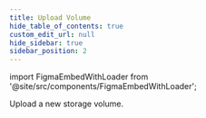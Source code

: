 ```yaml
---
title: Upload Volume
hide_table_of_contents: true
custom_edit_url: null
hide_sidebar: true
sidebar_position: 2
---
```


import FigmaEmbedWithLoader from '@site/src/components/FigmaEmbedWithLoader';

Upload a new storage volume.

<div style={{ width: "100%", height: "auto", margin: 0, padding: 0, overflow: "hidden" }}>
  <FigmaEmbedWithLoader  className="figma-wrapper"
    url="https://embed.figma.com/proto/B77tRpw5y8cyjHtmwhYhHu/Upload-Volume?node-id=2-101&scaling=scale-down-width&content-scaling=fixed&page-id=0%3A1&starting-point-node-id=2%3A155&embed-host=share"
    thumbnail="/img/template-thumbnail.jpg" 
  />
</div>